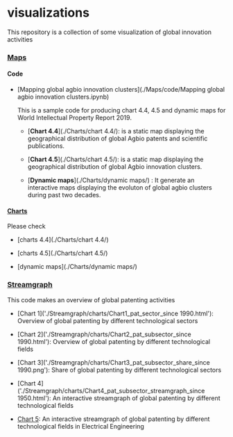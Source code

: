 # visualizations
This repository is a collection of some visualization of global innovation activities


### [Maps](./Maps/) 

#### Code 

- [Mapping global agbio innovation clusters](./Maps/code/Mapping global agbio innovation clusters.ipynb)

    This is a sample code for producing chart 4.4, 4.5 and dynamic maps for World Intellectual Property Report 2019. 

    - [**Chart 4.4**](./Charts/chart 4.4/): is a static map displaying the geographical distribution of global Agbio patents and scientific publications.  

    - [**Chart 4.5**](./Charts/chart 4.5/): is a static map displaying the geographical distribution of global Agbio innovation clusters.

    - [**Dynamic maps**](./Charts/dynamic maps/)
: It generate an interactive maps displaying the evoluton of global agbio clusters during past two decades.


#### [Charts](./Charts/) 

Please check

- [charts 4.4](./Charts/chart 4.4/)

- [charts 4.5](./Charts/chart 4.5/)

- [dynamic maps](./Charts/dynamic maps/)


### [Streamgraph](./Streamgraph/) 



This code makes an overview of global patenting activities 

- [Chart 1]('./Streamgraph/charts/Chart1_pat_sector_since 1990.html'): Overview of global patenting by different technological sectors 

- [Chart 2]('./Streamgraph/charts/Chart2_pat_subsector_since 1990.html'): Overview of global patenting by different technological fields

- [Chart 3]('./Streamgraph/charts/Chart3_pat_subsector_share_since 1990.png'): Share of global patenting by different technological sectors

- [Chart 4]('./Streamgraph/charts/Chart4_pat_subsector_streamgraph_since 1950.html'): An interactive streamgraph of global patenting by different technological fields

- [Chart 5](./Streamgraph/charts/Chart5_pat_subsector_streamgraph_EE_since1950.html'): An interactive streamgraph of global patenting by different technological fields in Electrical Engineering 


